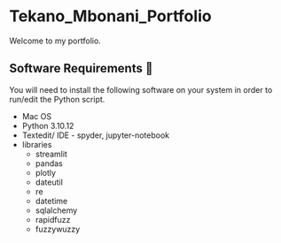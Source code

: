 # Tekano_Mbonani_Portfolio

Welcome to my portfolio.

## Software Requirements 🔌
You will need to install the following software on your system in order to run/edit the Python script.
* Mac OS
* Python 3.10.12
* Textedit/ IDE - spyder, jupyter-notebook
* libraries
  * streamlit
  * pandas
  * plotly
  * dateutil
  * re
  * datetime
  * sqlalchemy
  * rapidfuzz
  * fuzzywuzzy

